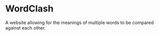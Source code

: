 # WordClash
A website allowing for the meanings of multiple words to be compared against each other.
